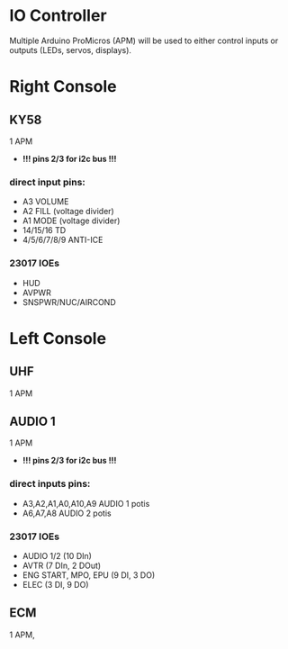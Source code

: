 # IO Controller

Multiple Arduino ProMicros (APM) will be used to either control inputs or outputs (LEDs, servos, displays).


# Right Console

## KY58 
1 APM
* **!!! pins 2/3 for i2c bus !!!**


### direct input pins:
* A3 VOLUME
* A2 FILL (voltage divider)
* A1 MODE (voltage divider)
* 14/15/16 TD
* 4/5/6/7/8/9 ANTI-ICE

### 23017 IOEs
* HUD
* AVPWR
* SNSPWR/NUC/AIRCOND

# Left Console

## UHF
1 APM

## AUDIO 1
1 APM
* **!!! pins 2/3 for i2c bus !!!**
### direct inputs pins:
* A3,A2,A1,A0,A10,A9 AUDIO 1 potis
* A6,A7,A8 AUDIO 2 potis

### 23017 IOEs
* AUDIO 1/2 (10 DIn)
* AVTR (7 DIn, 2 DOut)
* ENG START, MPO, EPU (9 DI, 3 DO)
* ELEC (3 DI, 9 DO)

## ECM
1 APM, 

